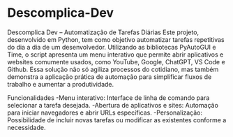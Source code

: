 # Descomplica-Dev
Descomplica Dev – Automatização de Tarefas Diárias
Este projeto, desenvolvido em Python, tem como objetivo automatizar tarefas repetitivas do dia a dia de um desenvolvedor. Utilizando as bibliotecas PyAutoGUI e Time, o script apresenta um menu interativo que permite abrir aplicativos e websites comumente usados, como YouTube, Google, ChatGPT, VS Code e Github. Essa solução não só agiliza processos do cotidiano, mas também demonstra a aplicação prática de automação para simplificar fluxos de trabalho e aumentar a produtividade.

Funcionalidades
-Menu interativo: Interface de linha de comando para selecionar a tarefa desejada.
-Abertura de aplicativos e sites: Automação para iniciar navegadores e abrir URLs específicas.
-Personalização: Possibilidade de incluir novas tarefas ou modificar as existentes conforme a necessidade.
